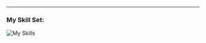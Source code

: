 ---

### My Skill Set:


![My Skills](https://skillicons.dev/icons?i=js,html,css,scss,tailwind,react,git,figma)




[mail]: falin.2025@mail.ru

<br>
<br>
